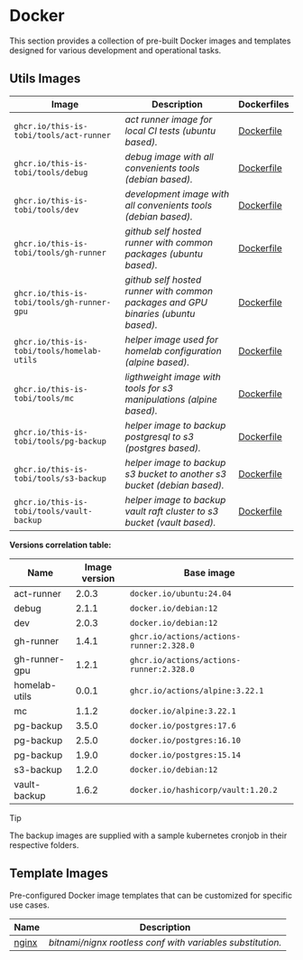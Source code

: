 # Docker

This section provides a collection of pre-built Docker images and templates designed for various development and operational tasks.

## Utils Images

| Image                                      | Description                                                                       | Dockerfiles                                            |
| ------------------------------------------ | --------------------------------------------------------------------------------- | ------------------------------------------------------ |
| `ghcr.io/this-is-tobi/tools/act-runner`    | *act runner image for local CI tests (ubuntu based).*                             | [Dockerfile](../docker/utils/act-runner/Dockerfile)    |
| `ghcr.io/this-is-tobi/tools/debug`         | *debug image with all convenients tools (debian based).*                          | [Dockerfile](../docker/utils/debug/Dockerfile)         |
| `ghcr.io/this-is-tobi/tools/dev`           | *development image with all convenients tools (debian based).*                    | [Dockerfile](../docker/utils/dev/Dockerfile)           |
| `ghcr.io/this-is-tobi/tools/gh-runner`     | *github self hosted runner with common packages (ubuntu based).*                  | [Dockerfile](../docker/utils/gh-runner/Dockerfile)     |
| `ghcr.io/this-is-tobi/tools/gh-runner-gpu` | *github self hosted runner with common packages and GPU binaries (ubuntu based).* | [Dockerfile](../docker/utils/gh-runner-gpu/Dockerfile) |
| `ghcr.io/this-is-tobi/tools/homelab-utils` | *helper image used for homelab configuration (alpine based).*                     | [Dockerfile](../docker/utils/homelab-utils/Dockerfile) |
| `ghcr.io/this-is-tobi/tools/mc`            | *ligthweight image with tools for s3 manipulations (alpine based).*               | [Dockerfile](../docker/utils/mc/Dockerfile)            |
| `ghcr.io/this-is-tobi/tools/pg-backup`     | *helper image to backup postgresql to s3 (postgres based).*                       | [Dockerfile](../docker/utils/pg-backup/Dockerfile)     |
| `ghcr.io/this-is-tobi/tools/s3-backup`     | *helper image to backup s3 bucket to another s3 bucket (debian based).*           | [Dockerfile](../docker/utils/s3-backup/Dockerfile)     |
| `ghcr.io/this-is-tobi/tools/vault-backup`  | *helper image to backup vault raft cluster to s3 bucket (vault based).*           | [Dockerfile](../docker/utils/vault-backup/Dockerfile)  |

**Versions correlation table:**

| Name          | Image version | Base image                               |
| ------------- | ------------- | ---------------------------------------- |
| act-runner    | 2.0.3         | `docker.io/ubuntu:24.04`                 |
| debug         | 2.1.1         | `docker.io/debian:12`                    |
| dev           | 2.0.3         | `docker.io/debian:12`                    |
| gh-runner     | 1.4.1         | `ghcr.io/actions/actions-runner:2.328.0` |
| gh-runner-gpu | 1.2.1         | `ghcr.io/actions/actions-runner:2.328.0` |
| homelab-utils | 0.0.1         | `ghcr.io/actions/alpine:3.22.1`          |
| mc            | 1.1.2         | `docker.io/alpine:3.22.1`                |
| pg-backup     | 3.5.0         | `docker.io/postgres:17.6`                |
| pg-backup     | 2.5.0         | `docker.io/postgres:16.10`               |
| pg-backup     | 1.9.0         | `docker.io/postgres:15.14`               |
| s3-backup     | 1.2.0         | `docker.io/debian:12`                    |
| vault-backup  | 1.6.2         | `docker.io/hashicorp/vault:1.20.2`       |

> [!TIP]
> The backup images are supplied with a sample kubernetes cronjob in their respective folders.

## Template Images

Pre-configured Docker image templates that can be customized for specific use cases.

| Name                                          | Description                                                |
| --------------------------------------------- | ---------------------------------------------------------- |
| [nginx](../docker/templates/nginx/Dockerfile) | *bitnami/nignx rootless conf with variables substitution.* |
